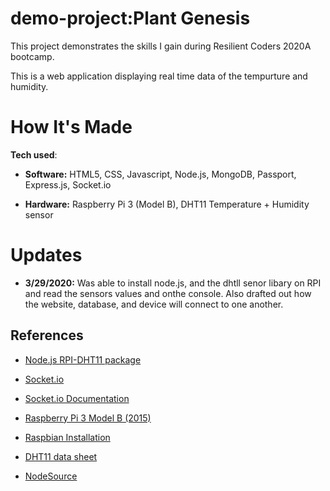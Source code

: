 # demo-project:Plant Genesis
This project demonstrates the skills I gain during Resilient Coders 2020A bootcamp. 

This is a web application displaying real time data of the tempurture and humidity. 


# How It's Made

**Tech used**: 
 - **Software:** HTML5, CSS, Javascript, Node.js, MongoDB, Passport, Express.js, Socket.io
 
  - **Hardware:** Raspberry Pi 3 (Model B), DHT11 Temperature + Humidity sensor
  
 

# Updates

- **3/29/2020:** Was able to install node.js, and the dhtll senor libary on RPI and read the sensors values and onthe console. Also drafted out how the website, database, and device will connect to one another.

## References

- [Node.js RPI-DHT11 package](https://www.npmjs.com/package/node-dht-sensor)

- [Socket.io](https://socket.io/)

- [Socket.io Documentation](https://github.com/socketio/socket.io/tree/master/docs)

- [Raspberry Pi 3 Model B (2015)](https://www.adafruit.com/product/3055)

- [Raspbian Installation](https://www.raspberrypi.org/documentation/installation/installing-images/)

- [DHT11 data sheet](https://components101.com/dht11-temperature-sensor)

- [NodeSource](https://nodesource.com/)



